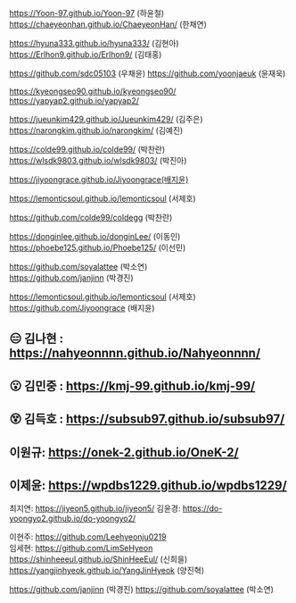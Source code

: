 https://Yoon-97.github.io/Yoon-97 (하윤철)   
https://chaeyeonhan.github.io/ChaeyeonHan/ (한채연)


https://hyuna333.github.io/hyuna333/ (김현아)  
https://Erlhon9.github.io/Erlhon9/ (김태홍)

https://github.com/sdc05103 (우채윤)
https://github.com/yoonjaeuk (윤재욱)

https://kyeongseo90.github.io/kyeongseo90/
https://yapyap2.github.io/yapyap2/

https://jueunkim429.github.io/Jueunkim429/ (김주은)  
https://narongkim.github.io/narongkim/ (김예진)  


https://colde99.github.io/colde99/ (박찬란)  
https://wlsdk9803.github.io/wlsdk9803/ (박진아)

https://jiyoongrace.github.io/Jiyoongrace(배지윤)


https://lemonticsoul.github.io/lemonticsoul (서제호)

https://github.com/colde99/coldegg (박찬란)

https://donginlee.github.io/donginLee/ (이동인)
https://phoebe125.github.io/Phoebe125/ (이선민)

https://github.com/soyalattee (박소연)  
https://github.com/janjinn (박경진)




https://lemonticsoul.github.io/lemonticsoul (서제호)
https://github.com/Jiyoongrace (배지윤)

## 😑 김나현 : https://nahyeonnnn.github.io/Nahyeonnnn/

## 😮 김민중 : https://kmj-99.github.io/kmj-99/

## 😵 김득호 : https://subsub97.github.io/subsub97/

## 이원규: https://onek-2.github.io/OneK-2/

## 이제윤: https://wpdbs1229.github.io/wpdbs1229/

최지연: https://jiyeon5.github.io/jiyeon5/
김윤경: https://do-yoongyo2.github.io/do-yoongyo2/

이현주: https://github.com/Leehyeonju0219  
임세현: https://github.com/LimSeHyeon  
https://shinheeeul.github.io/ShinHeeEul/ (신희을)  
https://yangjinhyeok.github.io/YangJinHyeok (양진혁)  

https://github.com/janjinn (박경진)
https://github.com/soyalattee (박소연)


